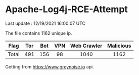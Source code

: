 
# Apache-Log4j-RCE-Attempt

Last update : 12/19/2021 16:00:07 UTC

The file contains 1162 unique ip.

| Flag | Tor | Bot | VPN | Web Crawler | Malicious |
| :-:  | :-: | :-: | :-: | :-:         | :-:       |
| Total| 491  | 156  | 98  | 1040          | 1162        |

Getting from https://www.greynoise.io api.